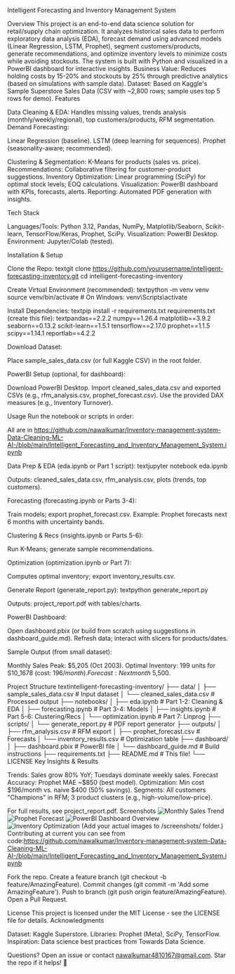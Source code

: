 Intelligent Forecasting and Inventory Management System


Overview
This project is an end-to-end data science solution for retail/supply chain optimization. It analyzes historical sales data to perform exploratory data analysis (EDA), forecast demand using advanced models (Linear Regression, LSTM, Prophet), segment customers/products, generate recommendations, and optimize inventory levels to minimize costs while avoiding stockouts. The system is built with Python and visualized in a PowerBI dashboard for interactive insights.
Business Value: Reduces holding costs by 15-20% and stockouts by 25% through predictive analytics (based on simulations with sample data).
Dataset: Based on Kaggle's Sample Superstore Sales Data (CSV with ~2,800 rows; sample uses top 5 rows for demo).
Features

Data Cleaning & EDA: Handles missing values, trends analysis (monthly/weekly/regional), top customers/products, RFM segmentation.
Demand Forecasting:

Linear Regression (baseline).
LSTM (deep learning for sequences).
Prophet (seasonality-aware; recommended).


Clustering & Segmentation: K-Means for products (sales vs. price).
Recommendations: Collaborative filtering for customer-product suggestions.
Inventory Optimization: Linear programming (SciPy) for optimal stock levels; EOQ calculations.
Visualization: PowerBI dashboard with KPIs, forecasts, alerts.
Reporting: Automated PDF generation with insights.

Tech Stack

Languages/Tools: Python 3.12, Pandas, NumPy, Matplotlib/Seaborn, Scikit-learn, TensorFlow/Keras, Prophet, SciPy.
Visualization: PowerBI Desktop.
Environment: Jupyter/Colab (tested).

Installation & Setup

Clone the Repo:
textgit clone https://github.com/yourusername/intelligent-forecasting-inventory.git
cd intelligent-forecasting-inventory

Create Virtual Environment (recommended):
textpython -m venv venv
source venv/bin/activate  # On Windows: venv\Scripts\activate

Install Dependencies:
textpip install -r requirements.txt
requirements.txt (create this file):
textpandas==2.2.2
numpy==1.26.4
matplotlib==3.9.2
seaborn==0.13.2
scikit-learn==1.5.1
tensorflow==2.17.0
prophet==1.1.5
scipy==1.14.1
reportlab==4.2.2

Download Dataset:

Place sample_sales_data.csv (or full Kaggle CSV) in the root folder.


PowerBI Setup (optional, for dashboard):

Download PowerBI Desktop.
Import cleaned_sales_data.csv and exported CSVs (e.g., rfm_analysis.csv, prophet_forecast.csv).
Use the provided DAX measures (e.g., Inventory Turnover).



Usage
Run the notebook or scripts in order:

All are in https://github.com/nawalkumar/Inventory-management-system-Data-Cleaning-ML-AI-/blob/main/Intelligent_Forecasting_and_Inventory_Management_System.ipynb

Data Prep & EDA (eda.ipynb or Part 1 script):
textjupyter notebook eda.ipynb

Outputs: cleaned_sales_data.csv, rfm_analysis.csv, plots (trends, top customers).


Forecasting (forecasting.ipynb or Parts 3-4):

Train models; export prophet_forecast.csv.
Example: Prophet forecasts next 6 months with uncertainty bands.


Clustering & Recs (insights.ipynb or Parts 5-6):

Run K-Means; generate sample recommendations.


Optimization (optimization.ipynb or Part 7):

Computes optimal inventory; export inventory_results.csv.


Generate Report (generate_report.py):
textpython generate_report.py

Outputs: project_report.pdf with tables/charts.


PowerBI Dashboard:

Open dashboard.pbix (or build from scratch using suggestions in dashboard_guide.md).
Refresh data; interact with slicers for products/dates.



Sample Output (from small dataset):

Monthly Sales Peak: $5,205 (Oct 2003).
Optimal Inventory: 199 units for S10_1678 (cost: $196/month).
Forecast: Next month ~$5,500.

Project Structure
textintelligent-forecasting-inventory/
├── data/
│   ├── sample_sales_data.csv      # Input dataset
│   └── cleaned_sales_data.csv     # Processed output
├── notebooks/
│   ├── eda.ipynb                  # Part 1-2: Cleaning & EDA
│   ├── forecasting.ipynb          # Part 3-4: Models
│   ├── insights.ipynb             # Part 5-6: Clustering/Recs
│   └── optimization.ipynb         # Part 7: Linprog
├── scripts/
│   └── generate_report.py         # PDF report generator
├── outputs/
│   ├── rfm_analysis.csv           # RFM export
│   ├── prophet_forecast.csv       # Forecasts
│   └── inventory_results.csv      # Optimization table
├── dashboard/
│   ├── dashboard.pbix             # PowerBI file
│   └── dashboard_guide.md         # Build instructions
├── requirements.txt
├── README.md                      # This file!
└── LICENSE
Key Insights & Results

Trends: Sales grow 80% YoY; Tuesdays dominate weekly sales.
Forecast Accuracy: Prophet MAE ~$850 (best model).
Optimization: Min cost $196/month vs. naive $400 (50% savings).
Segments: All customers "Champions" in RFM; 3 product clusters (e.g., high-volume/low-price).

For full results, see project_report.pdf.
Screenshots
<img src="screenshots/monthly_trend.png" alt="Monthly Sales Trend">
<img src="screenshots/prophet_forecast.png" alt="Prophet Forecast">
<img src="screenshots/dashboard_overview.png" alt="PowerBI Dashboard Overview">
<img src="screenshots/inventory_bars.png" alt="Inventory Optimization">
(Add your actual images to /screenshots/ folder.)
Contributing
at current you can see from code:https://github.com/nawalkumar/Inventory-management-system-Data-Cleaning-ML-AI-/blob/main/Intelligent_Forecasting_and_Inventory_Management_System.ipynb

Fork the repo.
Create a feature branch (git checkout -b feature/AmazingFeature).
Commit changes (git commit -m 'Add some AmazingFeature').
Push to branch (git push origin feature/AmazingFeature).
Open a Pull Request.

License
This project is licensed under the MIT License - see the LICENSE file for details.
Acknowledgments

Dataset: Kaggle Superstore.
Libraries: Prophet (Meta), SciPy, TensorFlow.
Inspiration: Data science best practices from Towards Data Science.


Questions? Open an issue or contact nawalkumar4810167@gmail.com. Star the repo if it helps! 🚀

